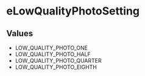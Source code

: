 # eLowQualityPhotoSetting

## Values
* LOW_QUALITY_PHOTO_ONE
* LOW_QUALITY_PHOTO_HALF
* LOW_QUALITY_PHOTO_QUARTER
* LOW_QUALITY_PHOTO_EIGHTH